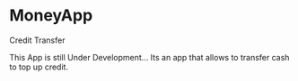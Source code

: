 # MoneyApp
Credit Transfer


This App is still Under Development... Its an app that allows to transfer cash to top up credit.
